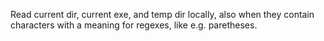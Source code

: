 Read current dir, current exe, and temp dir locally, also when they contain characters with a meaning for regexes, like e.g. paretheses.
